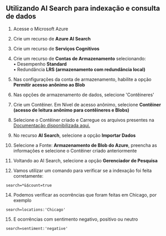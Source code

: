 ## Utilizando AI Search para indexação e consulta de dados

1. Acesse o Microsoft Azure 
2. Crie um recurso de **Azure AI Search**
3. Crie um recurso de **Serviços Cognitivos**
4. Crie um recurso de **Contas de Armazenamento** selecionando: <br>
   • Desempenho **Standard** <br>
   • Redundância **LRS (armazenamento com redundância local)**
   
6. Nas configurações da conta de armazenamento, habilite a opção **Permitir acesso anônimo ao Blob**
7. Nas opções de armazenamento de dados, selecione 'Contêineres'
8. Crie um Contêiner. Em Nível de acesso anônimo, selecione **Contêiner (acesso de leitura anônimo para contêineres e Blobs)**
9. Selecione o Contêiner criado e Carregue os arquivos presentes na [Documentação disponibilizada aqui.](https://microsoftlearning.github.io/mslearn-ai-fundamentals/Instructions/Labs/11-ai-search.html)
10. No recurso **AI Search**, selecione a opção **Importar Dados**
11. Selecione a Fonte: **Armazenamento de Blob do Azure**, preencha as informações e selecione o Contêiner criado anteriormente
12. Voltando ao AI Search, selecione a opção **Gerenciador de Pesquisa**
13. Vamos utilizar um comando para verificar se a indexação foi feita corretamente:
```
search=*&$count=true 
```
14. Podemos verificar as ocorrências que foram feitas em Chicago, por exemplo
```
search=locations:'Chicago'
```
15. E ocorrências com sentimento negativo, positivo ou neutro
```
search=sentiment:'negative'
```
